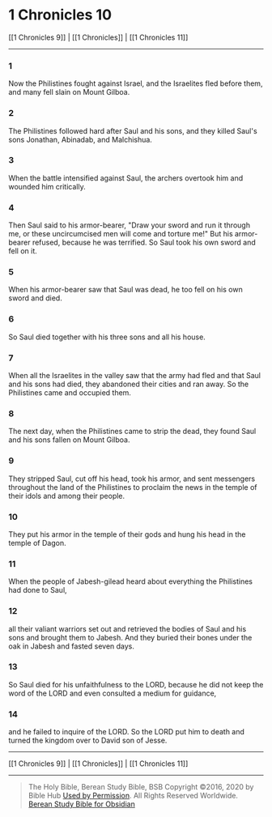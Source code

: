 # 1 Chronicles 10

[[1 Chronicles 9]] | [[1 Chronicles]] | [[1 Chronicles 11]]

---

### 1
Now the Philistines fought against Israel, and the Israelites fled before them, and many fell slain on Mount Gilboa.

### 2
The Philistines followed hard after Saul and his sons, and they killed Saul's sons Jonathan, Abinadab, and Malchishua.

### 3
When the battle intensified against Saul, the archers overtook him and wounded him critically.

### 4
Then Saul said to his armor-bearer, "Draw your sword and run it through me, or these uncircumcised men will come and torture me!" But his armor-bearer refused, because he was terrified. So Saul took his own sword and fell on it.

### 5
When his armor-bearer saw that Saul was dead, he too fell on his own sword and died.

### 6
So Saul died together with his three sons and all his house.

### 7
When all the Israelites in the valley saw that the army had fled and that Saul and his sons had died, they abandoned their cities and ran away. So the Philistines came and occupied them.

### 8
The next day, when the Philistines came to strip the dead, they found Saul and his sons fallen on Mount Gilboa.

### 9
They stripped Saul, cut off his head, took his armor, and sent messengers throughout the land of the Philistines to proclaim the news in the temple of their idols and among their people.

### 10
They put his armor in the temple of their gods and hung his head in the temple of Dagon.

### 11
When the people of Jabesh-gilead heard about everything the Philistines had done to Saul,

### 12
all their valiant warriors set out and retrieved the bodies of Saul and his sons and brought them to Jabesh. And they buried their bones under the oak in Jabesh and fasted seven days.

### 13
So Saul died for his unfaithfulness to the LORD, because he did not keep the word of the LORD and even consulted a medium for guidance,

### 14
and he failed to inquire of the LORD. So the LORD put him to death and turned the kingdom over to David son of Jesse.

---

[[1 Chronicles 9]] | [[1 Chronicles]] | [[1 Chronicles 11]]

---

> The Holy Bible, Berean Study Bible, BSB
> Copyright &copy;2016, 2020 by Bible Hub
> [Used by Permission](https://berean.bible/terms.htm). All Rights Reserved Worldwide.
> [Berean Study Bible for Obsidian](https://github.com/gapmiss/berean-study-bible-for-obsidian)

